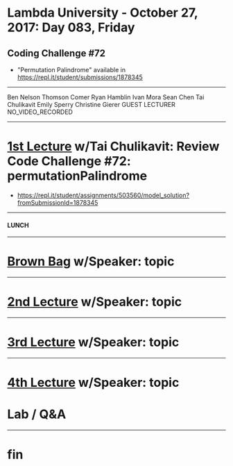 # Lambda University - October 27, 2017: Day 083, Friday
## Coding Challenge #72
- "Permutation Palindrome" available in https://repl.it/student/submissions/1878345
***
Ben Nelson
Thomson Comer
Ryan Hamblin
Ivan Mora
Sean Chen
Tai Chulikavit
Emily Sperry
Christine Gierer
GUEST LECTURER
NO_VIDEO_RECORDED
***
# [1st Lecture](https://youtu.be/yR0fdyILZ1s) w/Tai Chulikavit: Review Code Challenge #72: permutationPalindrome
- https://repl.it/student/assignments/503560/model_solution?fromSubmissionId=1878345

***
#### LUNCH
***
# [Brown Bag](VIDEO_RECORDED_NOT_POSTED) w/Speaker: topic
***
# [2nd Lecture](VIDEO_RECORDED_NOT_POSTED) w/Speaker: topic
***
# [3rd Lecture](VIDEO_RECORDED_NOT_POSTED) w/Speaker: topic
***
# [4th Lecture](VIDEO_RECORDED_NOT_POSTED) w/Speaker: topic
# Lab / Q&A
***
# fin
